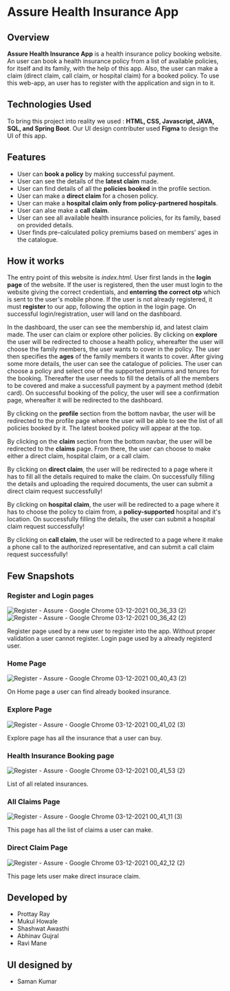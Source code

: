 # Assure Health Insurance App


## Overview


**Assure Health Insurance App** is a health insurance policy booking website. An user can book a health insurance policy from a list of available policies, for itself and its family, with the help of this app. Also, the user can make a claim (direct claim, call claim, or hospital claim) for a booked policy. To use this web-app, an user has to register with the application and sign in to it.


## Technologies Used


To bring this project into reality we used : **HTML, CSS, Javascript, JAVA, SQL, and Spring Boot**. Our UI design contributer used **Figma** to design the UI of this app.


## Features


* User can **book a policy** by making successful payment.
* User can see the details of the **latest claim** made.
* User can find details of all the **policies booked** in the profile section.
* User can make a **direct claim** for a chosen policy.
* User can make a **hospital claim only from policy-partnered hospitals**.
* User can alse make a **call claim**.
* User can see all available health insurance policies, for its family, based on provided details.
* User finds pre-calculated policy premiums based on members' ages in the catalogue.


## How it works


The entry point of this website is *index.html*. User first lands in the **login page** of the website. If the user is registered, then the user must login to the website giving the correct credentials, and **enterring the correct otp** which is sent to the user's mobile phone. If the user is not already registered, it must **register** to our app, following the option in the login page. On successful login/registration, user will land on the dashboard.

In the dashboard, the user can see the membership id, and latest claim made. The user can claim or explore other policies. By clicking on **explore** the user will be redirected to choose a health policy, whereafter the user will choose the family members, the user wants to cover in the policy. The user then specifies the **ages** of the family members it wants to cover. After giving some more details, the user can see the catalogue of policies. The user can choose a policy and select one of the supported premiums and tenures for the booking. Thereafter the user needs to fill the details of all the members to be covered and make a successfull payment by a payment method (debit card). On successful booking of the policy, the user will see a confirmation page, whereafter it will be redirected to the dashboard.

By clicking on the **profile** section from the bottom navbar, the user will be redirected to the profile page where the user will be able to see the list of all policies booked by it. The latest booked policy will appear at the top.

By clicking on the **claim** section from the bottom navbar, the user will be redirected to the **claims** page. From there, the user can choose to make either a direct claim, hospital claim, or a call claim.

By clicking on **direct claim**, the user will be redirected to a page where it has to fill all the details required to make the claim. On successfully filling the details and uploading the required documents, the user can submit a direct claim request successfully!

By clicking on **hospital claim**, the user will be redirected to a page where it has to choose the policy to claim from, a **policy-supported** hospital and it's location. On successfully filling the details, the user can submit a hospital claim request successfully! 

By clicking on **call claim**, the user will be redirected to a page where it make a phone call to the authorized representative, and can submit a call claim request successfully! 


## Few Snapshots


### Register and Login pages
![Register - Assure - Google Chrome 03-12-2021 00_36_33 (2)](https://user-images.githubusercontent.com/86506262/144489386-c5e84e1c-4bbb-484c-8507-e6587d74fd00.png)
![Register - Assure - Google Chrome 03-12-2021 00_36_42 (2)](https://user-images.githubusercontent.com/86506262/144489428-2b242ab5-ea57-4ec4-b5f0-c864e5526a9a.png)

Register page used by a new user to register into the app. Without proper validation a user cannot register.
Login page used by a already registerd user.

### Home Page
![Register - Assure - Google Chrome 03-12-2021 00_40_43 (2)](https://user-images.githubusercontent.com/86506262/144491500-e7ae88dc-3c4e-4785-a56a-f5e8f75604ad.png)

On Home page a user can find already booked insurance.

### Explore Page
![Register - Assure - Google Chrome 03-12-2021 00_41_02 (3)](https://user-images.githubusercontent.com/86506262/144492155-a9db80b2-7aa8-40c9-8f92-c886e294d373.png)

Explore page has all the insurance that a user can buy.

### Health Insurance Booking page
![Register - Assure - Google Chrome 03-12-2021 00_41_53 (2)](https://user-images.githubusercontent.com/86506262/144492394-0f6d6ae4-eb01-45db-ad6b-bc7b8336214b.png)

List of all related insurances.

### All Claims Page
![Register - Assure - Google Chrome 03-12-2021 00_41_11 (3)](https://user-images.githubusercontent.com/86506262/144492904-cc99b2d2-c4c9-4b64-a63e-5e2cc9d95b2b.png)

This page has all the list of claims a user can make.

### Direct Claim Page
![Register - Assure - Google Chrome 03-12-2021 00_42_12 (2)](https://user-images.githubusercontent.com/86506262/144493104-8966c05f-98af-4b5a-bb5f-df320de51e43.png)

This page lets user make direct insurace claim.



## Developed by


* Prottay Ray
* Mukul Howale
* Shashwat Awasthi
* Abhinav Gujral
* Ravi Mane

## UI designed by

* Saman Kumar
